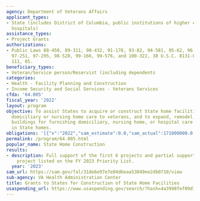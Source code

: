 ```yaml
---
agency: Department of Veterans Affairs
applicant_types:
- State (includes District of Columbia, public institutions of higher education and
  hospitals)
assistance_types:
- Project Grants
authorizations:
- Public Laws 88-450, 89-311, 90-432, 91-178, 93-82, 94-581, 95-62, 96-151, 96-330,
  97-251, 97-295, 98-528, 99-166, 99-576, and 100-322, 38 U.S.C. 8131-8137. Pub. L.
  111, 05.
beneficiary_types:
- Veteran/Service person/Reservist (including dependents
categories:
- Health - Facility Planning and Construction
- Income Security and Social Services - Veterans Services
cfda: '64.005'
fiscal_year: '2022'
layout: program
objective: To assist States to acquire or construct State home facilities for furnishing
  domiciliary or nursing home care to veterans, and to expand, remodel, or alter existing
  buildings for furnishing domiciliary, nursing home, or hospital care to veterans
  in State homes.
obligations: '[{"x":"2022","sam_estimate":0.0,"sam_actual":171000000.0,"usa_spending_actual":403496042.96},{"x":"2023","sam_estimate":150000000.0,"sam_actual":0.0,"usa_spending_actual":199360271.5},{"x":"2024","sam_estimate":164000000.0,"sam_actual":0.0,"usa_spending_actual":0.0}]'
permalink: /program/64.005.html
popular_name: State Home Construction
results:
- description: Full support of the first 6 projects and partial support of the 7th
    project listed on the FY 2023 Priority List.
  year: '2023'
sam_url: https://sam.gov/fal/31de6e97e7e04d6eaa53849ee2db0710/view
sub-agency: VA Health Administration Center
title: Grants to States for Construction of State Home Facilities
usaspending_url: https://www.usaspending.gov/search/?hash=4a3998fef09d7c354f403bac892247a6
---
```

